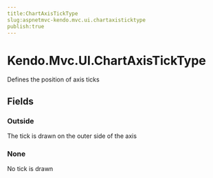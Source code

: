 ```yaml
---
title:ChartAxisTickType
slug:aspnetmvc-kendo.mvc.ui.chartaxisticktype
publish:true
---
```


# Kendo.Mvc.UI.ChartAxisTickType
Defines the position of axis ticks

## Fields
### Outside
The tick is drawn on the outer side of the axis
### None
No tick is drawn




 
